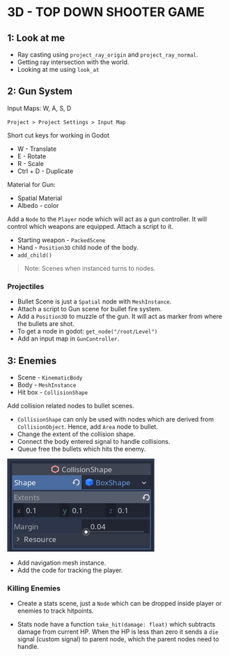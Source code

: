 # 3D - TOP DOWN SHOOTER GAME

## 1: Look at me

* Ray casting using `project_ray_origin` and `project_ray_normal`.
* Getting ray intersection with the world.
* Looking at me using `look_at`

## 2: Gun System

Input Maps: W, A, S, D

`Project > Project Settings > Input Map`

Short cut keys for working in Godot

* W - Translate
* E - Rotate
* R - Scale
* Ctrl + D - Duplicate

Material for Gun:

* Spatial Material
* Albedo - color

Add a `Node` to the `Player` node which will act as a gun controller. It will control which weapons are equipped. Attach a script to it.

* Starting weapon - `PackedScene`
* Hand - `Position3D` child node of the body.
* `add_child()`

> Note: Scenes when instanced turns to nodes.

### Projectiles

* Bullet Scene is just a `Spatial` node with `MeshInstance`.
* Attach a script to Gun scene for bullet fire system.
* Add a `Position3D` to muzzle of the gun. It will act as marker from where the bullets are shot.
* To get a node in godot: `get_node("/root/Level")`
* Add an input map in `GunController`.

## 3: Enemies

* Scene - `KinematicBody`
* Body - `MeshInstance`
* Hit box - `CollisionShape`

Add collision related nodes to bullet scenes.

* `CollisionShape` can only be used with nodes which are derived from `CollisionObject`. Hence, add `Area` node to bullet.
* Change the extent of the collision shape.
* Connect the body entered signal to handle collisions.
* Queue free the bullets which hits the enemy.

![bullet_hb_extent](./img/bullet_hb_extent.png)

* Add navigation mesh instance.
* Add the code for tracking the player.

### Killing Enemies

* Create a stats scene, just a `Node` which can be dropped inside player or enemies to track hitpoints.

* Stats node have a function `take_hit(damage: float)` which subtracts damage from current HP. When the HP is less than zero it sends a `die` signal (custom signal) to parent node, which the parent nodes need to handle.
